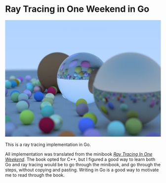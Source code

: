 # Ray Tracing in One Weekend in Go

![Output from ray tracing](/output.png)

This is a ray tracing implementation in Go.

All implementation was translated from the minibook *[Ray Tracing In One Weekend](https://www.amazon.ca/Ray-Tracing-Weekend-Minibooks-Book-ebook/dp/B01B5AODD8)*. The book opted for C++, but I figured a good way to learn both Go and ray tracing would be to go through the minibook, and go through the steps, without copying and pasting. Writing in Go is a good way to motivate me to read through the book.
